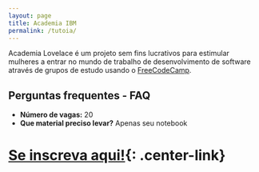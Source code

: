 ```yaml
---
layout: page
title: Academia IBM
permalink: /tutoia/
---
```



Academia Lovelace é um projeto sem fins lucrativos para estimular mulheres a
entrar no mundo de trabalho de desenvolvimento de software através de grupos de
estudo usando o [FreeCodeCamp](http://freecodecamp.com/).

## Perguntas frequentes - FAQ

* **Número de vagas:** 20
* **Que material preciso levar?** Apenas seu notebook

# [Se inscreva aqui!](https://jeanlucas.typeform.com/to/kb8ooE){: .center-link}
